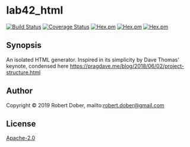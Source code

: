 # lab42_html

<!--
DO NOT EDIT THIS FILE
It has been generated from the template `README.md.eex` by Extractly (https://github.com/RobertDober/extractly.git)
and any changes you make in this file will most likely be lost
-->

[![Build Status](https://travis-ci.org/RobertDober/lab42_html.svg?branch=master)](https://travis-ci.org/RobertDober/lab42_html)
[![Coverage Status](https://coveralls.io/repos/github/RobertDober/lab42_html/badge.svg?branch=master)](https://coveralls.io/github/RobertDober/lab42_html?branch=master)
[![Hex.pm](https://img.shields.io/hexpm/v/lab42_html.svg)](https://hex.pm/packages/lab42_html)
[![Hex.pm](https://img.shields.io/hexpm/dw/lab42_html.svg)](https://hex.pm/packages/lab42_html)
[![Hex.pm](https://img.shields.io/hexpm/dt/lab42_html.svg)](https://hex.pm/packages/lab42_html)


## Synopsis

An isolated HTML generator. Inspired in its simplicity by Dave Thomas' keynote, condensed here https://pragdave.me/blog/2018/06/02/project-structure.html

## Author

Copyright © 2019 Robert Dober, mailto:robert.dober@gmail.com

## License

[Apache-2.0](LICENSE)
<!-- SPDX-License-Identifier: Apache-2.0 -->
